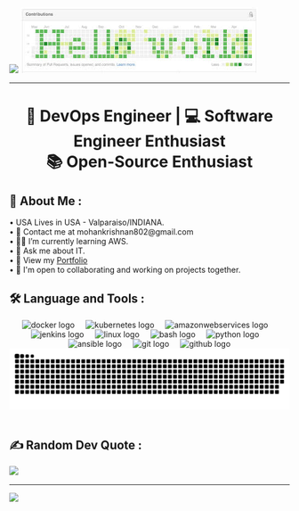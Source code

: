 <img src="https://capsule-render.vercel.app/api?type=waving&height=100&color=ffff" />
<img src="./assets/Mohan-github-ban.jpg" alt="Mohan Venkata Krishna Namburi"></img> <hr>

<h1 align="center"> 🚀 DevOps Engineer  |  💻 Software Engineer Enthusiast  <br>
  📚 Open-Source Enthusiast</h1>

<h2> 💫 About Me : </h2>
  • USA Lives in USA - Valparaiso/INDIANA.<br>
  • 📧 Contact me at mohankrishnan802@gmail.com<br>
  • 👨‍💻 I’m currently learning AWS. <br>
  • 💬 Ask me about IT. <br>
  • 🧿 View my <a href="https:/" target="_blank">Portfolio</a><br>
  • 🤝 I'm open to collaborating and working on projects together.
<br>

<h2 align="left">🛠 Language and Tools :</h2>

<div align="center">
  <img src="https://skillicons.dev/icons?i=docker" height="40" alt="docker logo"  />
  <img width="12" />
  <img src="https://skillicons.dev/icons?i=kubernetes" height="40" alt="kubernetes logo"  />
  <img width="12" />
  <img src="https://skillicons.dev/icons?i=aws" height="40" alt="amazonwebservices logo"  />
  <img width="12" />
  <img src="https://skillicons.dev/icons?i=jenkins" height="40" alt="jenkins logo"  />
  <img width="12" />
  <img src="https://skillicons.dev/icons?i=linux" height="40" alt="linux logo"  />
  <img width="12" />
  <img src="https://skillicons.dev/icons?i=bash" height="40" alt="bash logo"  />
  <img width="12" />
  <img src="https://skillicons.dev/icons?i=py" height="40" alt="python logo"  />
  <img width="12" />
  <img src="https://skillicons.dev/icons?i=ansible" height="40" alt="ansible logo"  />
  <img width="12" />
  <img src="https://skillicons.dev/icons?i=git" height="40" alt="git logo"  />
  <img width="12" />
  <img src="https://skillicons.dev/icons?i=github" height="40" alt="github logo"  /> <br>

  <img src="https://raw.githubusercontent.com/sai127001/sai127001/output/snake.svg" alt="Snake animation" />
</div>

<br>


<h2 align="left"> ✍️ Random Dev Quote :</h2>

![](https://quotes-github-readme.vercel.app/api?type=horizontal&theme=dark)

---


<img src="https://capsule-render.vercel.app/api?type=waving&height=100&color=ffff&section=footer" />
